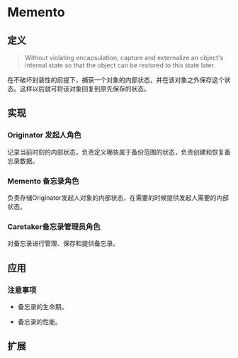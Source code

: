 # Memento

## 定义
> Without violating encapsulation, capture and externalize an object's internal state so that the object can be restored to this state later.

在不破坏封装性的前提下，捕获一个对象的内部状态，并在该对象之外保存这个状态。这样以后就可将该对象回复到原先保存的状态。


## 实现

### Originator 发起人角色
记录当前时刻的内部状态，负责定义哪些属于备份范围的状态，负责创建和恢复备忘录数据。

### Memento 备忘录角色
负责存储Originator发起人对象的内部状态，在需要的时候提供发起人需要的内部状态。

### Caretaker备忘录管理员角色
对备忘录进行管理、保存和提供备忘录。

## 应用

### 注意事项
- 备忘录的生命期。

- 备忘录的性能。


## 扩展


